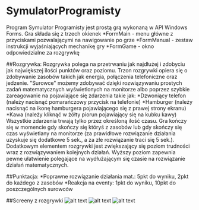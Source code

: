 # SymulatorProgramisty
Program Symulator Programisty jest prostą grą wykonaną w API Windows Forms.
Gra składa się z trzech okienek
*FormMain - menu główne z przyciskami pozwalającymi na nawigowanie po grze
*FormManual - zestaw instrukcji wyjaśniających mechanikę gry
*FormGame - okno odpowiedzialne za rozgrywkę

##Rozgrywka:
Rozgrywka polega na przetrwaniu jak najdłużej i zdobyciu jak największej ilości punktów oraz poziomu. Trzon rozgrywki opiera się o zdobywanie zasobów takich jak energia, połączenia telefoniczne oraz jedzenie. "Surowce" możemy zdobywać dzięki rozwiązywaniu prostych zadań matematycznych wyświetlonych na monitorze albo poprzez szybkie zareagowanie na pojawiające się zdarzenia takie jak:
*Dzwoniący telefon (należy nacisnąć pomarańczowy przycisk na telefonie)
*Hamburger (należy nacisnąć na ikonę hamburgera pojawiającego się z prawej strony ekranu)
*Kawa (należy kliknąć w żółty piorun pojawiający się na kubku kawy)
Wszystkie zdarzenia trwają tylko przez określoną ilość czasu. 
Gra kończy się w momencie gdy skończy się któryś z zasobów lub gdy skończy się czas wyświetlany na monitorze (za prawidłowe rozwiązanie działania uzyskuje się dodatkowe 5 sek., a za złe rozwiązanie traci się 5 sek.). Dodatkowym elementem rozgrywki jest zwiększający się poziom trudności wraz z rozwiązywaniem kolejnych działań. Wyższy poziom zapewnia pewne ułatwienie polegające na wydłużającym się czasie na rozwiązanie działań matematycznych.

##Punktacja:
*Poprawne rozwiązanie działania mat.: 5pkt do wyniku, 2pkt do każdego z zasobów
*Reakcja na eventy: 1pkt do wyniku, 10pkt do poszczególnych surowców

##Screeny z rozgrywki
![alt text](https://i.imgur.com/feYMWKZ.png "Main Menu")
![alt text](https://i.imgur.com/MjQ4sKz.png "Manual")
![alt text](https://i.imgur.com/8yEws1B.png "Gameplay")
